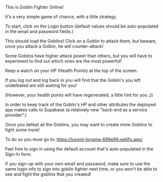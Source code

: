 This is Goblin Fighter Online!

It's a very simple game of chance, with a little strategy.

To start, click on the Login button (default values should be auto-populated in the email and password fields.)

This should load the Goblins! Click on a Goblin to attack them, but beware, once you attack a Golbin, he will counter-attack!

Some Goblins have higher attack power than others, but you will have to experiment to find out which ones are the most powerful!

Keep a watch on your HP (Health Points) at the top of the screen.

If you log out and log back in you will find that the Goblin's you left undefeated are still waiting for you!

(However, your health points will have regenerated, a little hint for you ;))

In order to keep track of the Goblin's HP and other attributes the deployed app makes calls to Supabase (a relatively new "back-end as a service provider".)

Once you defeat all the Goblins, you may want to create more Goblins to fight some more!

To do so you must go to: https://lucent-longma-699e99.netlify.app/

Feel free to sign in using the default account that's auto-populated in the Sign-In form.

If you sign-up with your own email and password, make sure to use the same login info to sign into goblin fighter next time, or you won't be able to see and fight the goblins that you created!
